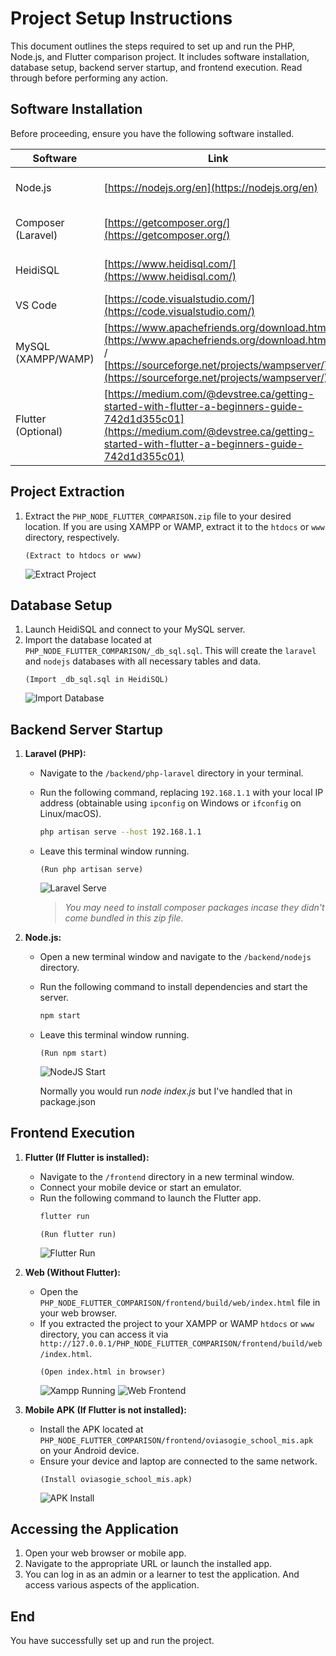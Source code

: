 # Project Setup Instructions

This document outlines the steps required to set up and run the PHP, Node.js, and Flutter comparison project. It includes software installation, database setup, backend server startup, and frontend execution. Read through before performing any action.

## Software Installation

Before proceeding, ensure you have the following software installed.

| Software | Link | Notes |
|---|---|---|
| Node.js | [https://nodejs.org/en](https://nodejs.org/en) | Required for the Node.js backend. |
| Composer (Laravel) | [https://getcomposer.org/](https://getcomposer.org/) | Required for the Laravel backend. |
| HeidiSQL | [https://www.heidisql.com/](https://www.heidisql.com/) | Database management tool. |
| VS Code | [https://code.visualstudio.com/](https://code.visualstudio.com/) | Code editor (recommended). |
| MySQL (XAMPP/WAMP) | [https://www.apachefriends.org/download.html](https://www.apachefriends.org/download.html) / [https://sourceforge.net/projects/wampserver/](https://sourceforge.net/projects/wampserver/) | Database server. |
| Flutter (Optional) | [https://medium.com/@devstree.ca/getting-started-with-flutter-a-beginners-guide-742d1d355c01](https://medium.com/@devstree.ca/getting-started-with-flutter-a-beginners-guide-742d1d355c01) | Required only if you want to modify or run the Flutter app directly. |

## Project Extraction

1.  Extract the `PHP_NODE_FLUTTER_COMPARISON.zip` file to your desired location. If you are using XAMPP or WAMP, extract it to the `htdocs` or `www` directory, respectively.
    ```
    (Extract to htdocs or www)
    ```
    ![Extract Project](help/extract_project.png)

## Database Setup

1.  Launch HeidiSQL and connect to your MySQL server.
2.  Import the database located at `PHP_NODE_FLUTTER_COMPARISON/_db_sql.sql`. This will create the `laravel` and `nodejs` databases with all necessary tables and data.
    ```
    (Import _db_sql.sql in HeidiSQL)
    ```
    ![Import Database](help/import_database.png)

## Backend Server Startup

1.  **Laravel (PHP):**
    -   Navigate to the `/backend/php-laravel` directory in your terminal.
    -   Run the following command, replacing `192.168.1.1` with your local IP address (obtainable using `ipconfig` on Windows or `ifconfig` on Linux/macOS). 
        ```bash
        php artisan serve --host 192.168.1.1
        ```
    -   Leave this terminal window running.
        ```
        (Run php artisan serve)
        ```
        ![Laravel Serve](help/laravel_serve.png)

        > *You may need to install composer packages incase they didn't come bundled in this zip file.*

2.  **Node.js:**
    -   Open a new terminal window and navigate to the `/backend/nodejs` directory.
    -   Run the following command to install dependencies and start the server.
        ```bash
        npm start
        ```
    -   Leave this terminal window running.
        ```
        (Run npm start)
        ```
        ![NodeJS Start](help/nodejs_start.png)

        Normally you would run *node index.js* but I've handled that in package.json

## Frontend Execution

1.  **Flutter (If Flutter is installed):**
    -   Navigate to the `/frontend` directory in a new terminal window.
    -   Connect your mobile device or start an emulator.
    -   Run the following command to launch the Flutter app.
        ```bash
        flutter run
        ```
        ```
        (Run flutter run)
        ```
        ![Flutter Run](help/flutter_run.png)

2.  **Web (Without Flutter):**
    -   Open the `PHP_NODE_FLUTTER_COMPARISON/frontend/build/web/index.html` file in your web browser.
    -   If you extracted the project to your XAMPP or WAMP `htdocs` or `www` directory, you can access it via `http://127.0.0.1/PHP_NODE_FLUTTER_COMPARISON/frontend/build/web/index.html`.
        ```
        (Open index.html in browser)
        ```
        ![Xampp Running](help/xampp_running.png)
        ![Web Frontend](help/web_frontend.png)

3.  **Mobile APK (If Flutter is not installed):**
    -   Install the APK located at `PHP_NODE_FLUTTER_COMPARISON/frontend/oviasogie_school_mis.apk` on your Android device.
    -   Ensure your device and laptop are connected to the same network.
        ```
        (Install oviasogie_school_mis.apk)
        ```
        ![APK Install](help/apk_install.png)

## Accessing the Application

1.  Open your web browser or mobile app.
2.  Navigate to the appropriate URL or launch the installed app.
3.  You can log in as an admin or a learner to test the application. And access various aspects of the application.

## End
You have successfully set up and run the project.
